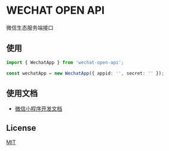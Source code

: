 # WECHAT OPEN API

微信生态服务端接口


## 使用

```ts
import { WechatApp } from 'wechat-open-api';

const wechatApp = new WechatApp({ appid: '', secret: '' });
```


## 使用文档

- [微信小程序开发文档](https://developers.weixin.qq.com/miniprogram/dev/framework/)


## License

[MIT](/LICENSE)
